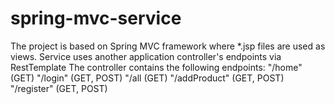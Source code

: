 # spring-mvc-service
The project is based on Spring MVC framework where *.jsp files are used as views. Service uses another application controller's endpoints via RestTemplate
The controller contains the following endpoints:
"/home" (GET)
"/login" (GET, POST)
"/all (GET)
"/addProduct" (GET, POST)
"/register" (GET, POST)

